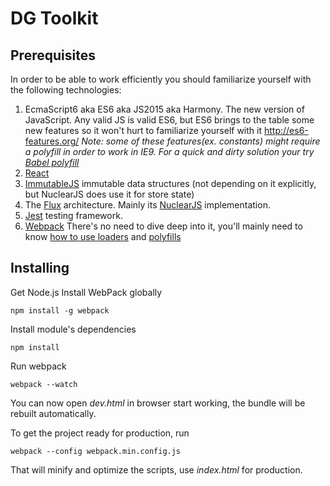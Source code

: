 # DG Toolkit
## Prerequisites
In order to be able to work efficiently you should familiarize yourself with the following technologies:

1. EcmaScript6 aka ES6 aka JS2015 aka Harmony.
The new version of JavaScript. Any valid JS is valid ES6, but ES6 brings to the table some new features
 so it won't hurt to familiarize yourself with it http://es6-features.org/
 _Note: some of these features(ex. constants) might require a polyfill in order to work in IE9._
 _For a quick and dirty solution your try [Babel polyfill](https://babeljs.io/docs/usage/polyfill/)_
2. [React](http://facebook.github.io/react/)
3. [ImmutableJS](https://facebook.github.io/immutable-js/) immutable data structures (not depending on it explicitly,
but NuclearJS does use it for store state)
4. The [Flux](http://facebook.github.io/flux/) architecture. Mainly its [NuclearJS](https://optimizely.github.io/nuclear-js/)
implementation.
5. [Jest](https://facebook.github.io/jest/) testing framework.
6. [Webpack](https://webpack.github.io/)
There's no need to dive deep into it, you'll mainly need to know [how to use loaders](http://webpack.github.io/docs/using-loaders.html)
and [polyfills](http://mts.io/2015/04/08/webpack-shims-polyfills/)

## Installing
Get Node.js
Install WebPack globally

    npm install -g webpack

Install module's dependencies

    npm install

Run webpack

    webpack --watch

You can now open _dev.html_ in browser start working, the bundle will be rebuilt automatically.

To get the project ready for production, run

    webpack --config webpack.min.config.js

That will minify and optimize the scripts, use _index.html_ for production.

